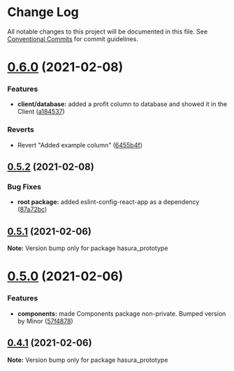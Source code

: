 # Change Log

All notable changes to this project will be documented in this file.
See [Conventional Commits](https://conventionalcommits.org) for commit guidelines.

# [0.6.0](https://github.com/SkelleyBelly/docker-compose-prototype/compare/v0.5.2...v0.6.0) (2021-02-08)


### Features

* **client/database:** added a profit column to database and showed it in the Client ([a184537](https://github.com/SkelleyBelly/docker-compose-prototype/commit/a1845373fe542603d376c93c377f481637e52ab5))


### Reverts

* Revert "Added example column" ([6455b4f](https://github.com/SkelleyBelly/docker-compose-prototype/commit/6455b4fdd85a4177f437f1cfecb7af1ffd6a5831))





## [0.5.2](https://github.com/SkelleyBelly/docker-compose-prototype/compare/v0.5.1...v0.5.2) (2021-02-08)


### Bug Fixes

* **root package:** added eslint-config-react-app as a dependency ([87a72bc](https://github.com/SkelleyBelly/docker-compose-prototype/commit/87a72bc9636f90eaf8448237e061e43919ad3a29))





## [0.5.1](https://github.com/SkelleyBelly/docker-compose-prototype/compare/v0.5.0...v0.5.1) (2021-02-06)

**Note:** Version bump only for package hasura_prototype





# [0.5.0](https://github.com/SkelleyBelly/docker-compose-prototype/compare/v0.4.1...v0.5.0) (2021-02-06)


### Features

* **components:** made Components package non-private. Bumped version by Minor ([57f4878](https://github.com/SkelleyBelly/docker-compose-prototype/commit/57f48787314ac7a05cba81212bc42020c8c597ff))





## [0.4.1](https://github.com/SkelleyBelly/docker-compose-prototype/compare/v0.4.0...v0.4.1) (2021-02-06)

**Note:** Version bump only for package hasura_prototype
